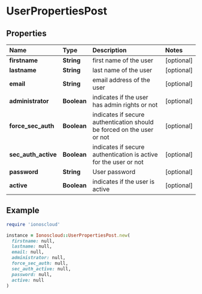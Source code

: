 # UserPropertiesPost

## Properties

| Name | Type | Description | Notes |
| :--- | :--- | :--- | :--- |
| **firstname** | **String** | first name of the user | \[optional\] |
| **lastname** | **String** | last name of the user | \[optional\] |
| **email** | **String** | email address of the user | \[optional\] |
| **administrator** | **Boolean** | indicates if the user has admin rights or not | \[optional\] |
| **force\_sec\_auth** | **Boolean** | indicates if secure authentication should be forced on the user or not | \[optional\] |
| **sec\_auth\_active** | **Boolean** | indicates if secure authentication is active for the user or not | \[optional\] |
| **password** | **String** | User password | \[optional\] |
| **active** | **Boolean** | indicates if the user is active | \[optional\] |

## Example

```ruby
require 'ionoscloud'

instance = Ionoscloud::UserPropertiesPost.new(
  firstname: null,
  lastname: null,
  email: null,
  administrator: null,
  force_sec_auth: null,
  sec_auth_active: null,
  password: null,
  active: null
)
```


